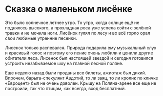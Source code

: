 Сказка о маленьком лисёнке
===============

Это было солнечное летнее утро. То утро, когда солнце ещё не поднялось высокого, а прохладная роса уже успела сойти с зелёной травки и не мочила ноги. Лисёнок гулял по лесу и во всё горло орал свои любимые утренние песенки.

Лисенок только распевался. Природа подарила ему музыкальный слух и красивый голос и поэтому его пение очень любили и ценили другие обитатели леса. Лисенок был настоящей звездой и сегодня готовился устроить незабываемое шоу на главной лесной поляне.

Еще неделю назад были проданы все билеты, ажиотаж был дикий. Впрочем, барыга-спекулянт Авдотий, то ли заяц, то ли кролик по кличке «Евроцент» был не очень доволен. Крышу на Поляна-арене все еще не построили, так что птицам, как всегда, вход бесплатный.